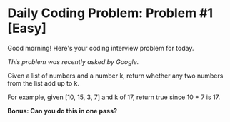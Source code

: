 # Daily Coding Problem: Problem #1 [Easy]

Good morning! Here's your coding interview problem for today.

*This problem was recently asked by Google.*

Given a list of numbers and a number k, return whether any two numbers from the list add up to k.

For example, given [10, 15, 3, 7] and k of 17, return true since 10 + 7 is 17.

**Bonus: Can you do this in one pass?**
